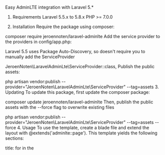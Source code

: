 Easy AdminLTE integration with Laravel 5.*

1. Requirements
Laravel 5.5.x to 5.8.x PHP >= 7.0.0

2. Installation
Require the package using composer:

composer require jeroennoten/laravel-adminlte
Add the service provider to the providers in config/app.php:

Laravel 5.5 uses Package Auto-Discovery, so doesn't require you to manually add the ServiceProvider

JeroenNoten\LaravelAdminLte\ServiceProvider::class,
Publish the public assets:

php artisan vendor:publish --provider="JeroenNoten\LaravelAdminLte\ServiceProvider" --tag=assets
3. Updating
To update this package, first update the composer package:

composer update jeroennoten/laravel-adminlte
Then, publish the public assets with the --force flag to overwrite existing files

php artisan vendor:publish --provider="JeroenNoten\LaravelAdminLte\ServiceProvider" --tag=assets --force
4. Usage
To use the template, create a blade file and extend the layout with @extends('adminlte::page'). This template yields the following sections:

title: for in the <title> tag
content_header: title of the page, above the content
content: all of the page's content
css: extra stylesheets (located in <head>)
js: extra javascript (just before </body>)
All sections are in fact optional. Your blade template could look like the following.

{{-- resources/views/admin/dashboard.blade.php --}}

@extends('adminlte::page')

@section('title', 'Dashboard')

@section('content_header')
    <h1>Dashboard</h1>
@stop

@section('content')
    <p>Welcome to this beautiful admin panel.</p>
@stop

@section('css')
    <link rel="stylesheet" href="/css/admin_custom.css">
@stop

@section('js')
    <script> console.log('Hi!'); </script>
@stop
Note that in Laravel 5.2 or higher you can also use @stack directive for css and javascript:

{{-- resources/views/admin/dashboard.blade.php --}}

@push('css')

@push('js')
You now just return this view from your controller, as usual. Check out AdminLTE to find out how to build beautiful content for your admin panel.

5. The make:adminlte artisan command
Note: only for Laravel 5.2 and higher

This package ships with a make:adminlte command that behaves exactly like make:auth (introduced in Laravel 5.2) but replaces the authentication views with AdminLTE style views.

php artisan make:adminlte
This command should be used on fresh applications, just like the make:auth command

5.1 Using the authentication views without the make:adminlte command
If you want to use the included authentication related views manually, you can create the following files and only add one line to each file:

resources/views/auth/login.blade.php:
@extends('adminlte::login')
resources/views/auth/register.blade.php
@extends('adminlte::register')
resources/views/auth/passwords/email.blade.php
@extends('adminlte::passwords.email')
resources/views/auth/passwords/reset.blade.php
@extends('adminlte::passwords.reset')
By default, the login form contains a link to the registration form. If you don't want a registration form, set the register_url setting to null and the link will not be displayed.

6. Configuration
First, publish the configuration file:

php artisan vendor:publish --provider="JeroenNoten\LaravelAdminLte\ServiceProvider" --tag=config
Now, edit config/adminlte.php to configure the title, skin, menu, URLs etc. All configuration options are explained in the comments. However, I want to shed some light on the menu configuration.

6.1 Menu
You can configure your menu as follows:

'menu' => [
    'MAIN NAVIGATION',
    [
        'text' => 'Blog',
        'url' => 'admin/blog',
    ],
    [
        'text' => 'Pages',
        'url' => 'admin/pages',
        'icon' => 'fas fa-fw fa-file'
    ],
    [
        'text' => 'Show my website',
        'url' => '/',
        'target' => '_blank'
    ],
    'ACCOUNT SETTINGS',
    [
        'text' => 'Profile',
        'route' => 'admin.profile',
        'icon' => 'fas fa-fw fa-user'
    ],
    [
        'text' => 'Change Password',
        'route' => 'admin.password',
        'icon' => 'fas fa-fw fa-lock'
    ],
],
With a single string, you specify a menu header item to separate the items. With an array, you specify a menu item. text and url or route are required attributes. The icon is optional, you get an open circle if you leave it out. The available icons that you can use are those from Font Awesome. Just specify the name of the icon and it will appear in front of your menu item.

Use the can option if you want conditionally show the menu item. This integrates with Laravel's Gate functionality. If you need to conditionally show headers as well, you need to wrap it in an array like other menu items, using the header option:

[
    [
        'header' => 'BLOG',
        'can' => 'manage-blog'
    ],
    [
        'text' => 'Add new post',
        'url' => 'admin/blog/new',
        'can' => 'add-blog-post'
    ],
]
Custom Menu Filters
If you need custom filters, you can easily add your own menu filters to this package. This can be useful when you are using a third-party package for authorization (instead of Laravel's Gate functionality).

For example with Laratrust:

<?php

namespace MyApp;

use JeroenNoten\LaravelAdminLte\Menu\Builder;
use JeroenNoten\LaravelAdminLte\Menu\Filters\FilterInterface;
use Laratrust;

class MyMenuFilter implements FilterInterface
{
    public function transform($item, Builder $builder)
    {
        if (isset($item['permission']) && ! Laratrust::can($item['permission'])) {
            return false;
        }

        return $item;
    }
}
And then add to config/adminlte.php:

'filters' => [
    JeroenNoten\LaravelAdminLte\Menu\Filters\ActiveFilter::class,
    JeroenNoten\LaravelAdminLte\Menu\Filters\HrefFilter::class,
    JeroenNoten\LaravelAdminLte\Menu\Filters\SubmenuFilter::class,
    JeroenNoten\LaravelAdminLte\Menu\Filters\ClassesFilter::class,
    //JeroenNoten\LaravelAdminLte\Menu\Filters\GateFilter::class, Comment this line out
    MyApp\MyMenuFilter::class,
]
Menu configuration at runtime
It is also possible to configure the menu at runtime, e.g. in the boot of any service provider. Use this if your menu is not static, for example when it depends on your database or the locale. It is also possible to combine both approaches. The menus will simply be concatenated and the order of service providers determines the order in the menu.

To configure the menu at runtime, register a handler or callback for the MenuBuilding event, for example in the boot() method of a service provider:

use Illuminate\Contracts\Events\Dispatcher;
use JeroenNoten\LaravelAdminLte\Events\BuildingMenu;

class AppServiceProvider extends ServiceProvider
{

    public function boot(Dispatcher $events)
    {
        $events->listen(BuildingMenu::class, function (BuildingMenu $event) {
            $event->menu->add('MAIN NAVIGATION');
            $event->menu->add([
                'text' => 'Blog',
                'url' => 'admin/blog',
            ]);
        });
    }

}
The configuration options are the same as in the static configuration files.

A more practical example that actually uses translations and the database:

    public function boot(Dispatcher $events)
    {
        $events->listen(BuildingMenu::class, function (BuildingMenu $event) {
            $event->menu->add(trans('menu.pages'));

            $items = Page::all()->map(function (Page $page) {
                return [
                    'text' => $page['title'],
                    'url' => route('admin.pages.edit', $page)
                ];
            });

            $event->menu->add(...$items);
        });
    }
This event-based approach is used to make sure that your code that builds the menu runs only when the admin panel is actually displayed and not on every request.

Active menu items
By default, a menu item is considered active if any of the following holds:

The current path matches the url parameter
The current path is a sub-path of the url parameter
If it has a submenu containing an active menu item
To override this behavior, you can specify an active parameter with an array of active URLs, asterisks and regular expressions are supported.

To utilize regex, simply prefix your pattern with regex: and it will get evaluated automatically. The pattern will attempt to match the path of the URL, returned by request()->path(), which returns the current URL without the domain name. Example:

[
    'text' => 'Pages',
    'url' => 'pages',
    'active' => ['pages', 'content', 'content/*', 'regex:@^content/[0-9]+$@']
]
6.2 Plugins
By default the DataTables, Select2, ChartJS, Pace and SweetAlert2 plugins are supported and active, automatically injecting their CDN files.

You can also add and configure new plugins, modifying the plugin variable using the example structure below:

'plugins' => [
    [
        'name' => 'Plugin Name',
        'active' => true,
        'files' => [
            [
                'type' => 'js',
                'asset' => false,
                'location' => '//cdn.plugin.net/plugin.min.js',
            ],
            [
                'type' => 'css',
                'asset' => true,
                'location' => 'css/plugin.min.css',
            ],
        ],
    ],
]
With the name string you specify the plugin name, and the active value will enable/disable the plugin injection. Each plugin have a files array, with contain arrays with file type (js or css), and location.

If the asset value is true, the injection will use the asset() function.

5.2.1 Pace Plugin Configuration
You can change the Pace plugin appearence, when using the CDN injection modifying the css file location.

    'location' => '//cdnjs.cloudflare.com/ajax/libs/pace/1.0.2/themes/{{color}}/pace-theme-{{theme}}.min.css',
Color values: black, blue (default), green, orange, pink, purple, red, silver, white & yellow

Theme values: barber-shop, big-counter, bounce, center-atom, center-circle, center-radar (default), center-simple, corner-indicator, fill-left, flash, flat-top, loading-bar, mac-osx, minimal

7. Translations
At the moment, English, German, French, Dutch, Portuguese and Spanish translations are available out of the box. Just specifiy the language in config/app.php. If you need to modify the texts or add other languages, you can publish the language files:

php artisan vendor:publish --provider="JeroenNoten\LaravelAdminLte\ServiceProvider" --tag=translations
Now, you can edit translations or add languages in resources/lang/vendor/adminlte.

7.1. Menu Translations
This resource allow you to use lang files, and is active by default.

Configurating Menu Using Lang:
First, configure the menu using the key text as translation string. This is an example of configuration:

    [
        'header' => 'account_settings'
    ],
        [
            'text' => 'profile',
            'url'  => 'admin/settings',
            'icon' => 'user',
        ],
Lang Files
All the translation strings must be added in the menu.php file of each language needed. The translations files are located at resources/lang/vendor/adminlte/

This is an example of the menu.php lang file:

return [
    'account_settings'  => 'ACCOUNT SETTINGS',
    'profile'           => 'Profile',
];
To translate the menu headers, just use the header param. Example:

    [
        'header' => 'account_settings'
    ],
        [
            'text' => 'profile',
            'url'  => 'admin/settings',
            'icon' => 'user',
        ],
8. Customize views
If you need full control over the provided views, you can publish them:

php artisan vendor:publish --provider="JeroenNoten\LaravelAdminLte\ServiceProvider" --tag=views
Now, you can edit the views in resources/views/vendor/adminlte.

9. Issues, Questions and Pull Requests
You can report issues and ask questions in the issues section. Please start your issue with ISSUE: and your question with QUESTION:

If you have a question, check the closed issues first. Over time, I've been able to answer quite a few.

To submit a Pull Request, please fork this repository, create a new branch and commit your new/updated code in there. Then open a Pull Request from your new branch. Refer to this guide for more info.

10. Laravel migration bug fix

For those running MariaDB or older versions of MySQL you may hit this error when trying to run migrations:

[Illuminate\Database\QueryException]
SQLSTATE[42000]: Syntax error or access violation: 1071 Specified key was too long; max key length is 767 bytes (SQL: alter table users add unique users_email_unique(email))

[PDOException]
SQLSTATE[42000]: Syntax error or access violation: 1071 Specified key was too long; max key length is 767 bytes

As outlined in the Migrations guide to fix this all you have to do is edit your AppServiceProvider.php file and inside the boot method set a default string length:

use Illuminate\Support\Facades\Schema;

public function boot()
{
    Schema::defaultStringLength(191);
}